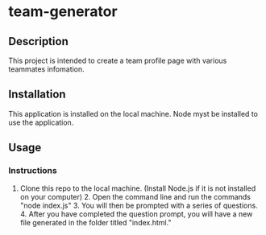 # team-generator

## Description

This project is intended to create a team profile page with various teammates infomation. 

## Installation

This application is installed on the local machine. Node myst be installed to use the application. 

## Usage

### Instructions

1. Clone this repo to the local machine. (Install Node.js if it is not installed on your computer) 2. Open the command line and run the commands "node index.js" 3. You will then be prompted with a series of questions. 4. After you have completed the question prompt, you will have a new file generated in the folder titled "index.html."
